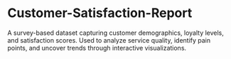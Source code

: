 # Customer-Satisfaction-Report
A survey-based dataset capturing customer demographics, loyalty levels, and satisfaction scores. Used to analyze service quality, identify pain points, and uncover trends through interactive visualizations.

